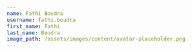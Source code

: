 ```yaml
---
name: Fathi Boudra
username: fathi.boudra
first_name: Fathi
last_name: Boudra
image_path: /assets/images/content/avatar-placeholder.png
---
```

